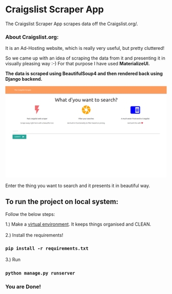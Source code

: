 # Craigslist Scraper App

The Craigslist Scraper App scrapes data off the Craigslist.org/. 
### About Craigslist.org: 
It is an Ad-Hosting website, which is really very useful, but pretty cluttered!

So we came up with an idea of scraping the data from it and presenting it in visually pleasing way :-)
For that purpose I have used **MaterializeUI.**

**The data is scraped using BeautifulSoup4 and then rendered back using Django backend.**

<img src="https://github.com/salonitayal/CraigslistScraper/blob/master/img/craigslist-bg.png">

Enter the thing you want to search and it presents it in beautiful way.
## To run the project on local system:

Follow the below steps:

1.) Make a [virtual environment](https://docs.python.org/3/library/venv.html). It keeps things organised and CLEAN. </br>
</br>
2.) Install the requirements!
### `pip install -r requirements.txt`
3.) Run 
### `python manage.py runserver`

### You are Done!

